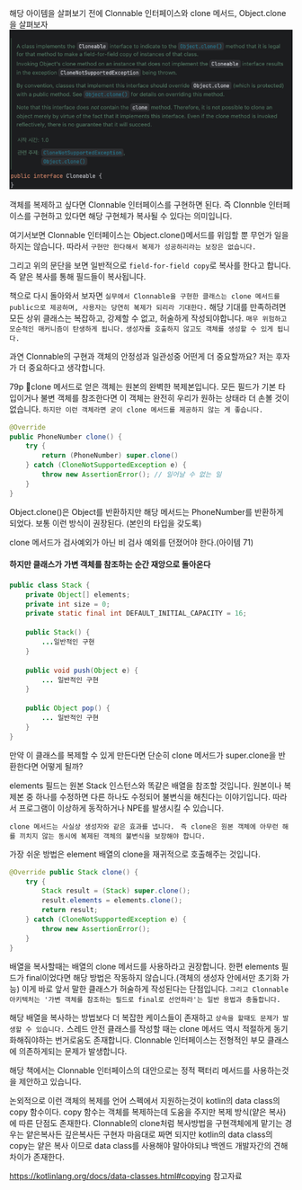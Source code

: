 해당 아이템을 살펴보기 전에 Clonnable 인터페이스와 clone 메서드, Object.clone을 살펴보자
![Clonnable설명](image/아이템13_1.png)

객체를 복제하고 싶다면 Clonnable 인터페이스를 구현하면 된다.
즉 Clonnble 인터페이스를 구현하고 있다면 해당 구현체가 복사될 수 있다는 의미입니다.

여기서보면 Clonnable 인터페이스는 Object.clone()메서드를 위임할
뿐 무언가 일을 하지는 않습니다. 따라서 `구현만 한다해서 복제가 성공하리라는 보장은 없습니다.`

그리고 위의 문단을 보면 일반적으로 `field-for-field copy`로 복사를 한다고 합니다.
즉 얕은 복사를 통해 필드들이 복사됩니다.

책으로 다시 돌아와서 보자면 
`실무에서 Clonnable을 구현한 클래스는 clone 메서드를 public으로 제공하며, 사용자는 당연히 복제가 되리라 기대한다.`
해당 기대를 만족하려면 모든 상위 클래스는 복잡하고, 강제할 수 없고, 허술하게 작성되야합니다.
`매우 위험하고 모순적인 매커니즘이 탄생하게 됩니다.` 
`생성자를 호출하지 않고도 객체를 생성할 수 있게 됩니다.`

과연 Clonnable의 구현과 객체의 안정성과 일관성중 어떤게 더 중요할까요?
저는 후자가 더 중요하다고 생각합니다.

79p 
clone 메서드로 얻은 객체는 원본의 완벽한 복제본입니다.
모든 필드가 기본 타입이거나 불변 객체를 참조한다면 이 객체는 완전히 우리가 원하는 상태라 더 손볼 것이 없습니다.
`하지만 이런 객체라면 굳이 clone 메서드를 제공하지 않는 게 좋습니다.`

```Java
@Override
public PhoneNumber clone() {
	try {
		return (PhoneNumber) super.clone()
	} catch (CloneNotSupportedException e) {
		throw new AssertionError(); // 일어날 수 없는 일
	}
}

```
Object.clone()은 Object를 반환하지만 해당 메서드는 PhoneNumber를 반환하게 되었다.
보통 이런 방식이 권장된다. (본인의 타입을 갖도록)

clone 메서드가 검사예외가 아닌 비 검사 예외를 던졌어야 한다.(아이템 71)

#### 하지만 클래스가 가변 객체를 참조하는 순간 재앙으로 돌아온다

```java
public class Stack {
	private Object[] elements;
	private int size = 0;
	private static final int DEFAULT_INITIAL_CAPACITY = 16; 

	public Stack() {
		...일반적인 구현 
	}

	public void push(Object e) {
		... 일반적인 구현
	}

	public Object pop() {
		... 일반적인 구현
	}
}
```
만약 이 클래스를 복제할 수 있게 만든다면 단순히 clone 메서드가 super.clone을 반환한다면 어떻게 될까?

elements 필드는 원본 Stack 인스턴스와 똑같은 배열을 참조할 것입니다.
원본이나 복제본 중 하나를 수정하면 다른 하나도 수정되어 불변식을 해친다는 이야기입니다.
따라서 프로그램이 이상하게 동작하거나 NPE를 발생시킬 수 있습니다.

`clone 메서드는 사실상 생성자와 같은 효과를 냅니다. `
`즉 clone은 원본 객체에 아무런 해를 끼치지 않는 동시에 복제된 객체의 불변식을 보장해야 합니다.`

가장 쉬운 방법은 element 배열의 clone을 재귀적으로 호출해주는 것입니다.
```Java
@Override public Stack clone() {
	try {
		Stack result = (Stack) super.clone();
		result.elements = elements.clone();
		return result;
	} catch (CloneNotSupportedException e) {
		throw new AssertionError();
	}
}
```
배열을 복사할때는 배열의 clone 메서드를 사용하라고 권장합니다.
한편 elements 필드가 final이었다면 해당 방법은 작동하지 않습니다.(객체의 생성자 안에서만 초기화 가능)
이게 바로 앞서 말한 클래스가 허술하게 작성된다는 단점입니다.
`그리고 Clonnable 아키텍처는 '가변 객체를 참조하는 필드로 final로 선언하라'는 일반 용법과 충돌합니다.`

해당 배열을 복사하는 방법보다 더 복잡한 케이스들이 존재하고 `상속을 할때도 문제가 발생할 수 있습니다.`
스레드 안전 클래스를 작성할 때는 clone 메서드 역시 적절하게 동기화해줘야하는 번거로움도 존재합니다.
Clonnable 인터페이스는 전형적인 부모 클래스에 의존하게되는 문제가 발생합니다.

해당 책에서는 Clonnable 인터페이스의 대안으로는 정적 팩터리 메서드를 사용하는것을 제안하고 있습니다.

논외적으로 이런 객체의 복제를 언어 스펙에서 지원하는것이
kotlin의 data class의 copy 함수이다.
copy 함수는 객체를 복제하는데 도움을 주지만 복제 방식(얕은 복사)에 따른 단점도 존재한다.
Clonnable의 clone처럼 복사방법을 구현객체에게 맡기는 경우는
얕은복사든 깊은복사든 구현자 마음대로 짜면 되지만
kotlin의 data class의 copy는 얕은 복사 이므로 data class를 사용해야 말아야되냐
백엔드 개발자간의 견해 차이가 존재한다.

https://kotlinlang.org/docs/data-classes.html#copying 참고자료
